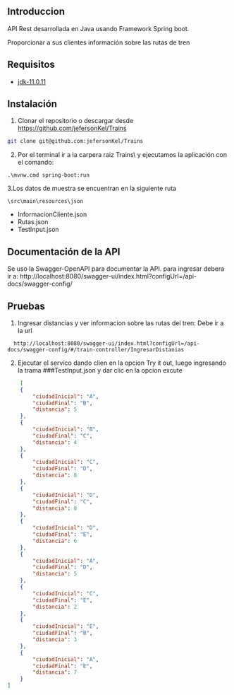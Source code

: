 ## Introduccion
API Rest desarrollada en Java usando Framework Spring boot. 

Proporcionar a sus clientes información sobre las rutas de tren

## Requisitos
* [jdk-11.0.11](https://www.oracle.com/java/technologies/javase/jdk11-archive-downloads.html)

## Instalación
1. Clonar el repositorio o descargar desde https://github.com/jefersonKel/Trains
  ```sh
  git clone git@github.com:jefersonKel/Trains
  ```
2. Por el terminal ir a la carpera raiz Trains\ y ejecutamos la aplicación con el comando:
  ```
  .\mvnw.cmd spring-boot:run
  ```
3.Los datos de muestra se encuentran en la siguiente ruta
  ```
  \src\main\resources\json
  ```
  * InformacionCliente.json
  * Rutas.json
  * TestInput.json


## Documentación de la API
Se uso la Swagger-OpenAPI para documentar la API. para ingresar debera ir a: http://localhost:8080/swagger-ui/index.html?configUrl=/api-docs/swagger-config/

## Pruebas
1. Ingresar distancias y ver informacion sobre las rutas del tren: Debe ir a la url 
```
  http://localhost:8080/swagger-ui/index.html?configUrl=/api-docs/swagger-config/#/train-controller/IngresarDistanias
```
2. Ejecutar el servico dando clien en la opcion Try it out, luego ingresando la trama ###TestInput.json y dar clic en la opcion excute

```json
    [
    {
        "ciudadInicial": "A",
        "ciudadFinal": "B",
        "distancia": 5
    },
    {
        "ciudadInicial": "B",
        "ciudadFinal": "C",
        "distancia": 4
    },
    {
        "ciudadInicial": "C",
        "ciudadFinal": "D",
        "distancia": 8
    },
    {
        "ciudadInicial": "D",
        "ciudadFinal": "C",
        "distancia": 8
    },
    {
        "ciudadInicial": "D",
        "ciudadFinal": "E",
        "distancia": 6
    },
    {
        "ciudadInicial": "A",
        "ciudadFinal": "D",
        "distancia": 5
    },
    {
        "ciudadInicial": "C",
        "ciudadFinal": "E",
        "distancia": 2
    },
    {
        "ciudadInicial": "E",
        "ciudadFinal": "B",
        "distancia": 3
    },
    {
        "ciudadInicial": "A",
        "ciudadFinal": "E",
        "distancia": 7
    }
]
```



